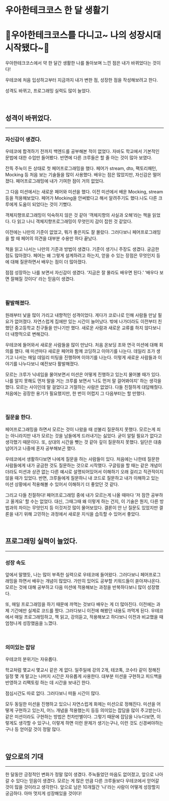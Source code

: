 # **우아한테크코스 한 달 생활기**

# **🎵우아한테크코스를 다니고~ 나의 성장시대 시작됐다~🎵**

우아한테크코스에서 약 한 달간 생활한 나를 돌아보며 느낀 점은 내가 바뀌었다는 것이다!

우테코에 처음 입성하고부터 지금까지 내가 변한 점, 성장한 점을 작성해보려고 한다.

성격도 바뀌고, 프로그래밍 실력도 많이 늘었다.

<br>

## **성격이 바뀌었다.**

---

### **자신감이 생겼다.**

우테코에 합격하기 전까지 백엔드를 공부해본 적이 없었다. 자바도 학교에서 기본적인 문법에 대한 수업만 들어봤다. 반면에 다른 크루들은 할 줄 아는 것이 많아 보였다. 

잔뜩 주눅이 든 상태로 첫 페어프로그래밍을 했다. 페어가 stream, dto, 팩토리패턴, Mocking 등 처음 보는 기술들을 많이 사용했다. 배우는 점은 많았지만, 자신감은 떨어졌다. 페어프로그래밍에 내가 기여한 점이 거의 없었다.

그 다음 미션에서는 새로운 페어와 미션을 했다. 이전 미션에서 배운 Mocking, stream 등을 적용해보았다. 페어가 Mocking을 안써봤다고 해서 알려주기도 했다.나도 다른 크루에게 도움이 되었다는 것이 기뻤다. 

객체지향프로그래밍이 익숙하지 않은 것 같아 ‘객체지향의 사실과 오해’라는 책을 읽었다. 다 읽고 나니 객체지향프로그래밍이 무엇인지 감이 잡힌 것 같았다. 

이전에는 나만의 기준이 없었고, 뭐가 좋은지도 잘 몰랐다. 그러다보니 페어프로그래밍을 할 때 페어의 의견을 대부분 수용만 하다 끝났다. 

책을 읽고 나서는 나만의 기준과 방법이 생겼다. 기준이 생기니 주장도 생겼다. 궁금한 점도 많아졌다. 페어는 왜 그렇게 설계하려고 하는지, 얻을 수 있는 장점은 무엇인지 등에 대해 질문하면서 배우는 점이 더 많아졌다.

점점 성장하는 나를 보면서 자신감이 생겼다. ‘지금은 잘 몰라도 배우면 된다.’ ‘배우다 보면 잘해질 것이다’ 라는 믿음이 생겼다.

<br>

### **활발해졌다.**

원래부터 낯을 많이 가리고 내향적인 성격이었다. 게다가 코로나로 인해 사람들 만날 필요가 없어졌다. 자연스럽게 집에만 있는 시간이 늘어났다. 밖에 나가더라도 이전부터 친했던 중고등학교 친구들을 만나기만 했다. 새로운 사람과 새로운 교류를 하지 않다보니 더 내향적으로 변해갔다. 

우테코에 들어와서 새로운 사람들을 많이 만났다. 처음 온보딩 조와 연극 미션에 대해 회의를 했다. 매 미션마다 새로운 페어와 함께 코딩하고 이야기를 나눈다. 데일리 조가 생기고 나서는 매일 데일리 미팅을 진행하며 이야기를 나눈다. 이렇게 새로운 사람들과 이야기를 나누다보니 예전보다 활발해졌다.

모르는 크루가 닉네임을 물어보면서 미션은 어떻게 진행하고 있는지 물어볼 때가 있다. 나를 알지 못해도 먼저 말을 거는 크루를 보면서 ‘나도 먼저 말 걸어봐야지’ 하는 생각을 했다. 모르는 사이인데 말 걸었다고 거절하는 사람은 없었다. 다들 친절하게 대답해줬다. 처음에는 굉장한 용기가 필요했지만, 한 번이 어렵지 그 다음부터는 할 만했다.

<br>

### **질문을 한다.**

페어프로그래밍을 하면서 모르는 것이 나왔을 때 섣불리 질문하지 못했다. 모르는게 죄는 아니라지만 내가 모르는 것을 남들에게 드러내기는 싫었다. 굳이 알릴 필요가 없다고 생각했기 때문이다. 또, 상대의 시간을 뺏는 것 같아 깊이 질문하지 못했다. 일단은 대충 넘어가고 나중에 혼자 공부해보곤 했다. 

우테코에서 생활하다보면 나에게 질문을 하는 사람들이 있다. 처음에는 나한테 질문한 사람들에게 내가 궁금한 것도 질문하는 것으로 시작했다. 구글링을 할 때는 같은 개념이더라도 미션과 상관 없는 다른 예시로 설명되어있어서 이해하기 오래 걸리고 직관적이지 않을 때가 있었다. 반면, 크루들에게 질문하니 내 코드로 질문하고 내가 이해하고 있는 미션 상황에서 적용해볼 수 있어서 이해하기 더 좋았던 것 같다.

그리고 다들 친절하다! 페어프로그래밍 중에 내가 모르는게 나올 때마다 ‘저 잠깐 공부하고 올게요’ 할 수는 없었다. 대신, 그때그때 왜 이렇게 하는 건지, 이 기술은 뭔지, 다른 방법과의 차이는 무엇인지 등 이것저것 많이 물어보았다. 결론이 안 난 질문도 있었지만 결론을 내기 위해 고민하는 과정에서 새로운 지식을 습득할 수 있어서 좋았다.

<br>

## **프로그래밍 실력이 늘었다.**

---

### **성장 속도**

앞에서 말했듯, 나는 많이 부족한 실력으로 우테코에 들어왔다. 그러다보니 페어프로그래밍을 하면서 배우는 개념이 많았다. 가만히 있어도 공부할 키워드들이 쏟아져나온다. 모르는 것에 대해 공부하고 다음 미션에 적용해보는 과정을 반복하다보니 많이 성장했다.

또, 매일 프로그래밍을 하기 때문에 까먹는 것보다 배우는 게 더 많아진다. 이전에는 과제 기간에만 실제로 코드를 짰다. 그러다보니 이전에 해봤던 내용도 까먹게 된다. 우테코에서 매일 프로그래밍하고, 책 읽고, 강의듣고, 적용해보고 하다보니 이전과 비교했을 때 엄청나게 성장했음을 느꼈다.

<br>

### **의미있는 잡담**

우테코의 분위기는 자유롭다. 

학교처럼 몇교시 몇교시 같은 게 없다. 일주일에 강의 2개, 테코톡, 코수타 같이 정해진 일정 몇 개 말고는 나머지 시간은 자유롭게 사용한다. 대부분 미션을 구현하고 피드백을 반영하고 리팩토링 하는 데 시간을 보내긴 한다. 

점심시간도 따로 없다. 그러다보니 떠들 시간이 많다. 

모두 동일한 미션을 진행하고 있으니 자연스럽게 화제는 미션으로 정해진다. 미션을 어떻게 구현하고 있는지, 어느 개념을 적용했는지 등등 의미있는 잡담을 많이 주고받는다. 같은 미션이라도 구현하는 방법은 천차만별이다. 그렇기 때문에 잡담을 나누다보면, 이렇게도 생각할 수 있구나, 이렇게 하면 이런 문제가 생기는구나, 이런 것도 신경써야하는구나 등 얻어갈 것이 정말 많다.

<br>

## **앞으로의 기대**
---
한 달동안 긍정적인 변화가 정말 많이 생겼다. 주눅들었던 마음도 없어졌고, 앞으로 나아갈 수 있다는 믿음이 생겼다. 모르는 게 많은 만큼 다른 크루들보다 우테코에서 얻어갈 것이 많을 것이라고 생각한다. 앞으로 남은 10개월간 '나'라는 사람이 어떻게 성장할지 궁금하다. 아마 멋지게 성장해있을 것이다!
